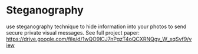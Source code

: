 # Steganography
use steganography technique to hide information into your photos to send secure private visual messages. 
See full project paper: https://drive.google.com/file/d/1wQO9lCJ7nPgzT4oQCXRNQgv_W_xqSvf9/view
